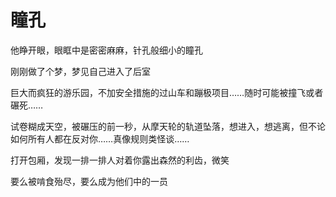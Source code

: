 # 瞳孔

他睁开眼，眼眶中是密密麻麻，针孔般细小的瞳孔

刚刚做了个梦，梦见自己进入了后室

巨大而疯狂的游乐园，不加安全措施的过山车和蹦极项目……随时可能被撞飞或者碾死……

试卷糊成天空，被碾压的前一秒，从摩天轮的轨道坠落，想进入，想逃离，但不论如何所有人都在反对你……真像规则类怪谈……

打开包厢，发现一排一排人对着你露出森然的利齿，微笑

要么被啃食殆尽，要么成为他们中的一员
